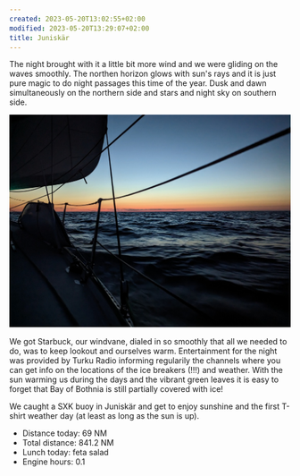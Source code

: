 ```yaml
---
created: 2023-05-20T13:02:55+02:00
modified: 2023-05-20T13:29:07+02:00
title: Juniskär
---
```


The night brought with it a little bit more wind and we were gliding on the waves smoothly. The northen horizon glows with sun's rays and it is just pure magic to do night passages this time of the year. Dusk and dawn simultaneously on the northern side and stars and night sky on southern side. 

![Image](../2023/59dd59c6ae6e20d4f67c80a55ce807c7.jpg) 

We got Starbuck, our windvane, dialed in so smoothly that all we needed to do, was to keep lookout and ourselves warm. Entertainment for the night was provided by Turku Radio informing regularily the channels where you can get info on the locations of the ice breakers (!!!) and weather. With the sun warming us during the days and the vibrant green leaves it is easy to forget that Bay of Bothnia is still partially covered with ice!

We caught a SXK buoy in Juniskär and get to enjoy sunshine and the first T-shirt weather day (at least as long as the sun is up).

* Distance today: 69 NM
* Total distance: 841.2 NM
* Lunch today: feta salad
* Engine hours: 0.1
